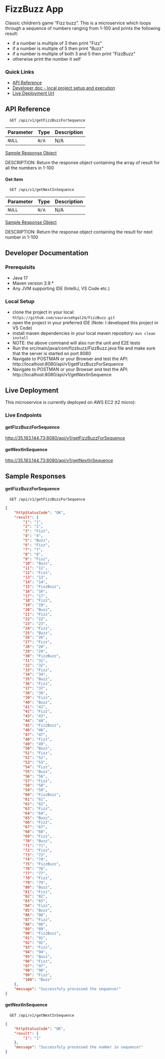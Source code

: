 
# FizzBuzz App

Classic children’s game “Fizz buzz”. This is a microservice which loops through a sequence of numbers ranging from 1-100 and prints the following result:

- if a number is multiple of 3 then print "Fizz"
- if a number is multiple of 5 then print "Buzz"
- if a number is multiple of both 3 and 5 then print "FizzBuzz"
- otherwise print the number it self

### Quick Links

- [API Reference](#API-Reference)
- [Developer doc - local project setup and execution](#Developer-Documentation)
- [Live Deployment Url](#Live-Deployment)

## API Reference

```http
  GET /api/v1/getFizzBuzzForSequence
```

| Parameter | Type     | Description                |
| :-------- | :------- | :------------------------- |
| `NULL`    | `N/A`    | N/A                        |

[Sample Response Object](#getFizzBuzzForSequence)

DESCRIPTION: Return the response object containing the array of result for all the numbers in 1-100 

#### Get item

```http
  GET /api/v1/getNextInSequence
```

| Parameter | Type     | Description                |
| :-------- | :------- | :------------------------- |
| `NULL`    | `N/A`    | N/A                        |

[Sample Response Object](#getNextInSequence)

DESCRIPTION: Return the response object containing the  result for next number in 1-100 


## Developer Documentation

### Prerequisits
- Java 17
- Maven version 3.9.*
- Any JVM supporting IDE (IntelliJ, VS Code etc.)

### Local Setup
- clone the project in your local: ```https://github.com/sauravsehgal24/FizzBuzz.git```
- open the project in your preferred IDE (Note: I developed this project in VS Code)
- install maven dependencies in your local maven repository: ```mvn clean install```
- NOTE: the above command will also run the unit and E2E tests
- Run the src/main/java/com/fizzbuzz/FizzBuzz.java file and make sure that the server is started on port 8080
- Navigate to POSTMAN or your Browser and test the API: http://localhost:8080/api/v1/getFizzBuzzForSequence
- Navigate to POSTMAN or your Browser and test the API: http://localhost:8080/api/v1/getNextInSequence


## Live Deployment

This microservice is currently deployed on AWS EC2 (t2 micro):

### Live Endpoints

#### getFizzBuzzForSequence

http://35.183.144.73:8080/api/v1/getFizzBuzzForSequence

#### getNextInSequence

http://35.183.144.73:8080/api/v1/getNextInSequence




## Sample Responses

#### getFizzBuzzForSequence

```http
  GET /api/v1/getFizzBuzzForSequence
```

```json
{
    "httpStatusCode": "OK",
    "result": {
        "1": "1",
        "2": "2",
        "3": "Fizz",
        "4": "4",
        "5": "Buzz",
        "6": "Fizz",
        "7": "7",
        "8": "8",
        "9": "Fizz",
        "10": "Buzz",
        "11": "11",
        "12": "Fizz",
        "13": "13",
        "14": "14",
        "15": "FizzBuzz",
        "16": "16",
        "17": "17",
        "18": "Fizz",
        "19": "19",
        "20": "Buzz",
        "21": "Fizz",
        "22": "22",
        "23": "23",
        "24": "Fizz",
        "25": "Buzz",
        "26": "26",
        "27": "Fizz",
        "28": "28",
        "29": "29",
        "30": "FizzBuzz",
        "31": "31",
        "32": "32",
        "33": "Fizz",
        "34": "34",
        "35": "Buzz",
        "36": "Fizz",
        "37": "37",
        "38": "38",
        "39": "Fizz",
        "40": "Buzz",
        "41": "41",
        "42": "Fizz",
        "43": "43",
        "44": "44",
        "45": "FizzBuzz",
        "46": "46",
        "47": "47",
        "48": "Fizz",
        "49": "49",
        "50": "Buzz",
        "51": "Fizz",
        "52": "52",
        "53": "53",
        "54": "Fizz",
        "55": "Buzz",
        "56": "56",
        "57": "Fizz",
        "58": "58",
        "59": "59",
        "60": "FizzBuzz",
        "61": "61",
        "62": "62",
        "63": "Fizz",
        "64": "64",
        "65": "Buzz",
        "66": "Fizz",
        "67": "67",
        "68": "68",
        "69": "Fizz",
        "70": "Buzz",
        "71": "71",
        "72": "Fizz",
        "73": "73",
        "74": "74",
        "75": "FizzBuzz",
        "76": "76",
        "77": "77",
        "78": "Fizz",
        "79": "79",
        "80": "Buzz",
        "81": "Fizz",
        "82": "82",
        "83": "83",
        "84": "Fizz",
        "85": "Buzz",
        "86": "86",
        "87": "Fizz",
        "88": "88",
        "89": "89",
        "90": "FizzBuzz",
        "91": "91",
        "92": "92",
        "93": "Fizz",
        "94": "94",
        "95": "Buzz",
        "96": "Fizz",
        "97": "97",
        "98": "98",
        "99": "Fizz",
        "100": "Buzz"
    },
    "message": "Successfuly processed the sequence!"
}
```

#### getNextInSequence

```http
  GET /api/v1/getNextInSequence
```

```json 
{
    "httpStatusCode": "OK",
    "result": {
        "1": "1"
    },
    "message": "Successfuly processed the number in sequence!"
}
```